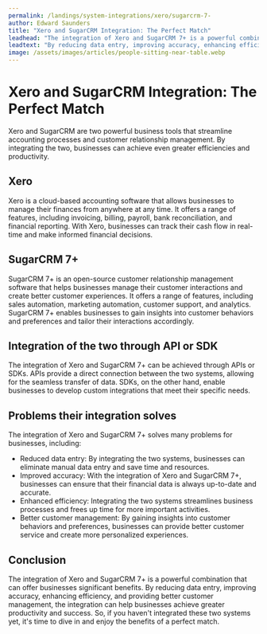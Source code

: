 ```yaml
---
permalink: /landings/system-integrations/xero/sugarcrm-7-
author: Edward Saunders
title: "Xero and SugarCRM Integration: The Perfect Match"
leadhead: "The integration of Xero and SugarCRM 7+ is a powerful combination that can offer businesses significant benefits"
leadtext: "By reducing data entry, improving accuracy, enhancing efficiency, and providing better customer management, the integration can help businesses achieve greater productivity and success. So, if you haven't integrated these two systems yet, it's time to dive in and enjoy the benefits of a perfect match."
image: /assets/images/articles/people-sitting-near-table.webp
---
```

<div class="arttext">    <h1>Xero and SugarCRM Integration: The Perfect Match</h1>
    <p>Xero and SugarCRM are two powerful business tools that streamline accounting processes and customer relationship management. By integrating the two, businesses can achieve even greater efficiencies and productivity.</p>
    <h2>Xero</h2>
    <p>Xero is a cloud-based accounting software that allows businesses to manage their finances from anywhere at any time. It offers a range of features, including invoicing, billing, payroll, bank reconciliation, and financial reporting. With Xero, businesses can track their cash flow in real-time and make informed financial decisions.</p>
    <h2>SugarCRM 7+</h2>
    <p>SugarCRM 7+ is an open-source customer relationship management software that helps businesses manage their customer interactions and create better customer experiences. It offers a range of features, including sales automation, marketing automation, customer support, and analytics. SugarCRM 7+ enables businesses to gain insights into customer behaviors and preferences and tailor their interactions accordingly.</p>
    <h2>Integration of the two through API or SDK</h2>
    <p>The integration of Xero and SugarCRM 7+ can be achieved through APIs or SDKs. APIs provide a direct connection between the two systems, allowing for the seamless transfer of data. SDKs, on the other hand, enable businesses to develop custom integrations that meet their specific needs.</p>
    <h2>Problems their integration solves</h2>
    <p>The integration of Xero and SugarCRM 7+ solves many problems for businesses, including:</p>
    <ul>
      <li>Reduced data entry: By integrating the two systems, businesses can eliminate manual data entry and save time and resources.</li>
      <li>Improved accuracy: With the integration of Xero and SugarCRM 7+, businesses can ensure that their financial data is always up-to-date and accurate.</li>
      <li>Enhanced efficiency: Integrating the two systems streamlines business processes and frees up time for more important activities.</li>
      <li>Better customer management: By gaining insights into customer behaviors and preferences, businesses can provide better customer service and create more personalized experiences.</li>
    </ul>
    <h2>Conclusion</h2>
    <p>The integration of Xero and SugarCRM 7+ is a powerful combination that can offer businesses significant benefits. By reducing data entry, improving accuracy, enhancing efficiency, and providing better customer management, the integration can help businesses achieve greater productivity and success. So, if you haven't integrated these two systems yet, it's time to dive in and enjoy the benefits of a perfect match.</p>
</div>